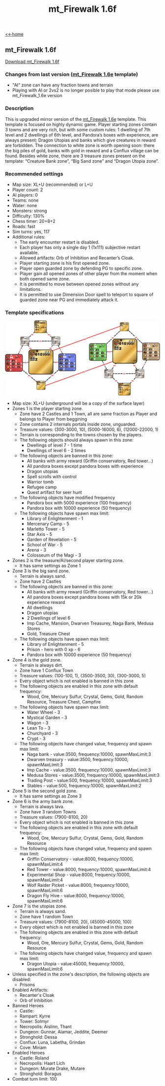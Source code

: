 ﻿---
title: mt_Firewalk 1.6f
---

[<<-home](../..)

## mt_Firewalk 1.6f

[Download mt_Firewalk 1.6f](./mt_Firewalk_1.6f.zip)

### Changes from last version ([mt_Firewalk 1.6e](../mt_Firewalk_1.6e) template)
* "AI" zone can have any fraction towns and terrain
* Playing with AI or 2vs2 is no longer posible to play that mode please use mt_Firewalk_1.6e version

### Description
This is upgraded mirror version of the [mt_Firewalk 1.6e](../mt_Firewalk_1.6e) template.
This template is focused on highly dynamic game. Player starting zones contain 3 towns and are very rich, but with some custom rules: 1 dwelling of 7th level and 2 dwellings of 6th level, and Pandora’s boxes with experience, are always present; Dragon Utopias and banks which give creatures in reward are forbidden. The connection to white zone is worth opening soon: there the big piles of gold, banks with gold in reward and a Conflux village can be found. Besides white zone, there are 3 treasure zones present on the template: “Creature Bank zone”, “Big Sand zone” and “Dragon Utopia zone”.

### Recommended settings
* Map size: XL+U (recommended) or L+U
* Player count: 2
* AI players: 0
* Teams: none
* Water: none
* Monsters: strong
* Difficulty: 130%
* Chess timer: 20+8+2
* Roads: fast
* Sim turns: yes, 117
* Additional rules:
    * The early encounter restart is disabled.
    * Each player has only a single day 1 (1x111) subjective restart available.
    * Allowed artifacts: Orb of Inhibition and Recanter’s Cloak.
	* Player starting zone is his first opened zone.
	* Player open guarded zone by defending PG to specific zone.
	* Player gain all opened zones of other player from the moment when both opened same zone.
	* It is permitted to move between opened zones without any limitations.
	* It is permitted to use Dimension Door spell to teleport to square of guarded zone near PG and immediately attack it.

### Template specifications

![](graph.png)

* Map size: XL+U (underground will be a copy of the surface layer)
* Zones 1 is the player starting zone.
	* Zone have 2 Castles and 1 Town, all are same fraction as Player and belongs to Player from beggining
	* Zone contains 2 internals portals inside zone, unguarded. 
    * Treasure values: (300-3000, 10), (5000-16000, 6), (12000-22000, 1)
    * Terrain is corresponding to the towns chosen by the players.
    * The following objects should always spawn in this zone:
        * Dwellings of level 7 - 1 time
        * Dwellings of level 6 - 2 times
    * The following objects are banned in this zone:
        * All banks with army reward (Griffin conservatory, Red tower...)
		* All pandora boxes except pandora boxes with experience
		* Dragon utopias
		* Spell scrolls with control
		* Warrior tomb
		* Refugee camp
		* Quest artifact for seer hunt
	* The following objects have modified frequency
		* Pandora box with 5000 experience (100 frequency)
		* Pandora box with 10000 experience (50 frequency)
	* The following objects have spawn max limit:
		* Library of Enlightenment - 1
		* Mercenary Camp - 5
		* Marletto Tower - 5
		* Star Axis - 5
		* Garden of Revelation - 5
		* School of War - 5
		* Arena - 3
		* Colosseum of the Magi - 3
* Zones 2 is the treasure/AI/second player starting zone.
	* It has same settings as Zone 1
* Zone 3 is the big sand zone.
    * Terrain is always sand.
	* Zone have 2 Castles
    * The following objects are banned in this zone:
        * All banks with army reward (Griffin conservatory, Red tower...)
		* All pandora boxes except pandora boxes with 15k or 20k experience reward
		* All dwellings
		* Dragon utopias
        * 2 Dwellings of level 6
		* Imp Cache, Mansion, Dwarven Treasurey, Naga Bank, Medusa Stores
		* Gold, Treasure Chest
	* The following objects have spawn max limit:
		* Library of Enlightenment - 5
		* Prison - hero with 0 xp - 6
		* Pandora box with 10000 experience (50 frequency)
* Zone 4 is the gold zone.
    * Terrain is always dirt.
	* Zone have 1 Conflux Town
	* Treasure values: (100-100, 1), (3500-3500, 30), (300-3000, 5)
	* Every object which is not enabled is banned in this zone
    * The following objects are enabled in this zone with default frequency:
        * Wood, Ore, Mercury Sulfur, Crystal, Gems, Gold, Random Resource, Treasure Chest, Campfire
	* The following objects have spawn max limit:
        * Water Wheel - 3
		* Mystical Garden - 3
		* Wagon - 3
		* Lean To - 3
		* Churchyard - 3
		* Crypt - 3		
	* The following objects have changed value, frequency and spawn max limit:
		* Naga bank - value:3500, frequency:10000, spawnMaxLimit:3
		* Dwarven treasury - value:3500, frequency:10000, spawnMaxLimit:3
		* Imp Cache - value:3500, frequency:10000, spawnMaxLimit:3
		* Medusa Stores - value:3500, frequency:10000, spawnMaxLimit:3
		* Trading Post - value:500, frequency:10000, spawnMaxLimit:3
		* Stables - value:500, frequency:10000, spawnMaxLimit:2
* Zone 5 is the second gold zone.
	* It has same settings as Zone 3
* Zone 6 is the army bank zone.
    * Terrain is always lava.
	* Zone have 3 random Towns
	* Treasure values: (7900-8100, 20)
	* Every object which is not enabled is banned in this zone
    * The following objects are enabled in this zone with default frequency:
        * Wood, Ore, Mercury Sulfur, Crystal, Gems, Gold, Random Resource	
	* The following objects have changed value, frequency and spawn max limit:
		* Griffin Conservatory - value:8000, frequency:10000, spawnMaxLimit:4
		* Red Tower - value:8000, frequency:10000, spawnMaxLimit:4
		* Experimental Shop - value:8000, frequency:10000, spawnMaxLimit:4
		* Wolf Raider Picket - value:8000, frequency:10000, spawnMaxLimit:6
		* Dragon Fly Hive - value:8000, frequency:10000, spawnMaxLimit:6
* Zone 7 is the utopias zone.
    * Terrain is always sand.
	* Zone have 1 random Town
	* Treasure values: (7900-8100, 20), (45000-45000, 100)
	* Every object which is not enabled is banned in this zone
    * The following objects are enabled in this zone with default frequency:
        * Wood, Ore, Mercury Sulfur, Crystal, Gems, Gold, Random Resource	
	* The following objects have changed value, frequency and spawn max limit:
		* Dragon Utopia - value:45000, frequency:10000, spawnMaxLimit:6
* Unless specified in the zone's description, the following objects are disabled:
    * Prisons
* Enabled Artifacts:
	* Recanter's Cloak
	* Orb of Inhibition
* Banned Heroes
    * Castle: 
    * Rampart: Kyrre
    * Tower: Solmyr
    * Necropolis: Aislinn, Thant 
    * Dungeon: Gunnar, Alamar, Jeddite, Deemer
    * Stronghold: Dessa
    * Conflux: Luna, Labetha, Grindan
    * Cove: Miriam
* Enabled Heroes
    * Castle: Roland
    * Necropolis: Haart Lich
    * Dungeon: Murate Drake, Mutare
    * Stronghold: Boragus
* Combat turn limit: 100